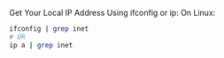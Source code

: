 Get Your Local IP Address
Using ifconfig or ip:
On Linux:	

```bash
ifconfig | grep inet
# OR
ip a | grep inet
```
